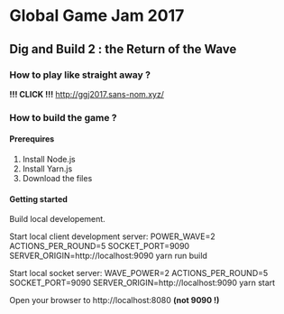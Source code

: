 # Global Game Jam 2017
## Dig and Build 2 : the Return of the Wave
### How to play like straight away ?
<b>!!! CLICK !!!</b>
http://ggj2017.sans-nom.xyz/

### How to build the game ?
#### Prerequires
1. Install Node.js
2. Install Yarn.js
3. Download the files 

#### Getting started
Build local developement.

Start local client development server: POWER_WAVE=2 ACTIONS_PER_ROUND=5 SOCKET_PORT=9090 SERVER_ORIGIN=http://localhost:9090 yarn run build

Start local socket server: WAVE_POWER=2 ACTIONS_PER_ROUND=5 SOCKET_PORT=9090 SERVER_ORIGIN=http://localhost:9090 yarn start

Open your browser to http://localhost:8080 <b>(not 9090 !)</b>
